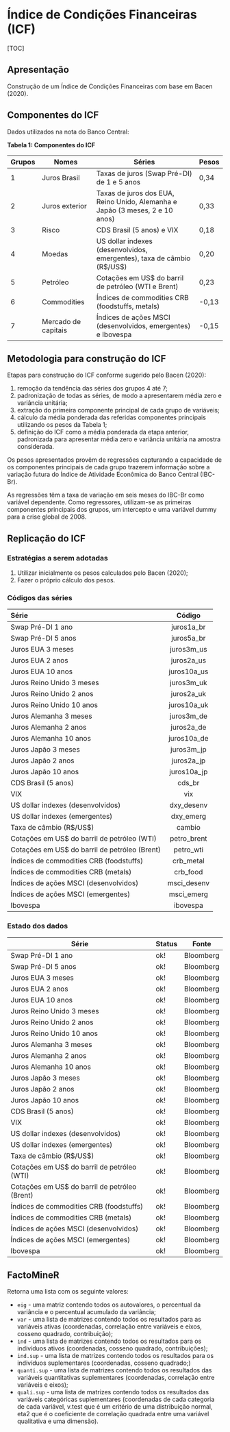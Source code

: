 # Índice de Condições Financeiras (ICF)

[TOC]

## Apresentação

Construção de um Índice de Condições Financeiras com base em Bacen (2020).

## Componentes do ICF

Dados utilizados na nota do Banco Central:

**Tabela 1: Componentes do ICF**

| Grupos | Nomes               | Séries                                                                       | Pesos |
|--------|---------------------|------------------------------------------------------------------------------|-------|
| 1      | Juros Brasil        | Taxas de juros (Swap Pré-DI) de 1 e 5 anos                                   |  0,34 |
| 2      | Juros exterior      | Taxas de juros dos EUA, Reino Unido, Alemanha e Japão (3 meses, 2 e 10 anos) |  0,33 |
| 3      | Risco               | CDS Brasil (5 anos) e VIX                                                    |  0,18 |
| 4      | Moedas              | US dollar indexes (desenvolvidos, emergentes), taxa de câmbio (R\$/US\$)       |  0,20 |
| 5      | Petróleo            | Cotações em US$ do barril de petróleo (WTI e Brent)                          |  0,23 |
| 6      | Commodities         | Índices de commodities CRB (foodstuffs, metals)                              | -0,13 |
| 7      | Mercado de capitais | Índices de ações MSCI (desenvolvidos, emergentes) e Ibovespa                 | -0,15 |

## Metodologia para construção do ICF

Etapas para construção do ICF conforme sugerido pelo Bacen (2020):

1. remoção da tendência das séries dos grupos 4 até 7;
2. padronização de todas as séries, de modo a apresentarem média zero e variância unitária;
3. extração do primeira componente principal de cada grupo de variáveis;
4. cálculo da média ponderada das referidas componentes principais utilizando os pesos da Tabela 1;
5. definição do ICF como a média ponderada da etapa anterior, padronizada para apresentar média zero e variância unitária na amostra considerada.

Os pesos apresentados provêm de regressões capturando a capacidade de os componentes principais de cada grupo trazerem informação sobre a variação futura do Índice de Atividade Econômica do Banco Central (IBC-Br).

As regressões têm a taxa de variação em seis meses do IBC-Br como variável dependente. Como regressores, utilizam-se as primeiras componentes principais dos grupos, um intercepto e uma variável dummy para a crise global de 2008.

## Replicação do ICF

### Estratégias a serem adotadas

1. Utilizar inicialmente os pesos calculados pelo Bacen (2020);
2. Fazer o próprio cálculo dos pesos.

### Códigos das séries

| Série                                         |   Código    |
| :-------------------------------------------- | :---------: |
| Swap Pré-DI 1 ano                             | juros1a_br  |
| Swap Pré-DI 5 anos                            | juros5a_br  |
| Juros EUA 3 meses                             | juros3m_us  |
| Juros EUA 2 anos                              | juros2a_us  |
| Juros EUA 10 anos                             | juros10a_us |
| Juros Reino Unido 3 meses                     | juros3m_uk  |
| Juros Reino Unido 2 anos                      | juros2a_uk  |
| Juros Reino Unido 10 anos                     | juros10a_uk |
| Juros Alemanha 3 meses                        | juros3m_de  |
| Juros Alemanha 2 anos                         | juros2a_de  |
| Juros Alemanha 10 anos                        | juros10a_de |
| Juros Japão 3 meses                           | juros3m_jp  |
| Juros Japão 2 anos                            | juros2a_jp  |
| Juros Japão 10 anos                           | juros10a_jp |
| CDS Brasil (5 anos)                           |   cds_br    |
| VIX                                           |     vix     |
| US dollar indexes (desenvolvidos)             | dxy_desenv  |
| US dollar indexes (emergentes)                |  dxy_emerg  |
| Taxa de câmbio (R\$/US\$)                     |   cambio    |
| Cotações em US$ do barril de petróleo (WTI)   | petro_brent |
| Cotações em US$ do barril de petróleo (Brent) |  petro_wti  |
| Índices de commodities CRB (foodstuffs)       |  crb_metal  |
| Índices de commodities CRB (metals)           |  crb_food   |
| Índices de ações MSCI (desenvolvidos)         | msci_desenv |
| Índices de ações MSCI (emergentes)            | msci_emerg  |
| Ibovespa                                      |  ibovespa   |

### Estado dos dados

| Série                                         | Status | Fonte     |
|-----------------------------------------------|--------|-----------|
| Swap Pré-DI 1 ano                             | ok!    | Bloomberg |
| Swap Pré-DI 5 anos                            | ok!    | Bloomberg |
| Juros EUA 3 meses                             | ok!    | Bloomberg |
| Juros EUA 2 anos                              | ok!    | Bloomberg |
| Juros EUA 10 anos                             | ok!    | Bloomberg |
| Juros Reino Unido 3 meses                     | ok!    | Bloomberg |
| Juros Reino Unido 2 anos                      | ok!    | Bloomberg |
| Juros Reino Unido 10 anos                     | ok!    | Bloomberg |
| Juros Alemanha 3 meses                        | ok!    | Bloomberg |
| Juros Alemanha 2 anos                         | ok!    | Bloomberg |
| Juros Alemanha 10 anos                        | ok!    | Bloomberg |
| Juros Japão 3 meses                           | ok!    | Bloomberg |
| Juros Japão 2 anos                            | ok!    | Bloomberg |
| Juros Japão 10 anos                           | ok!    | Bloomberg |
| CDS Brasil (5 anos)                           | ok!    | Bloomberg |
| VIX                                           | ok!    | Bloomberg |
| US dollar indexes (desenvolvidos)             | ok!    | Bloomberg |
| US dollar indexes (emergentes)                | ok!    | Bloomberg |
| Taxa de câmbio (R\$/US\$)                     | ok!    | Bloomberg |
| Cotações em US$ do barril de petróleo (WTI)   | ok!    | Bloomberg |
| Cotações em US$ do barril de petróleo (Brent) | ok!    | Bloomberg |
| Índices de commodities CRB (foodstuffs)       | ok!    | Bloomberg |
| Índices de commodities CRB (metals)           | ok!    | Bloomberg |
| Índices de ações MSCI (desenvolvidos)         | ok!    | Bloomberg |
| Índices de ações MSCI (emergentes)            | ok!    | Bloomberg |
| Ibovespa                                      | ok!    | Bloomberg |

## FactoMineR

Retorna uma lista com os seguinte valores:

- `eig` - uma matriz contendo todos os autovalores, o percentual da variância e o percentual acumulado da variância;
- `var` - uma lista de matrizes contendo todos os resultados para as variáveis ativas (coordenadas, correlação entre variáveis e eixos, cosseno quadrado, contribuição);
- `ind` - uma lista de matrizes contendo todos os resultados para os indivíduos ativos (coordenadas, cosseno quadrado, contribuições);
- `ind.sup` - uma lista de matrizes contendo todos os resultados para os indivíduos suplementares (coordenadas, cosseno quadrado;)
- `quanti.sup` - uma lista de matrizes contendo todos os resultados das variáveis quantitativas suplementares (coordenadas, correlação entre variáveis e eixos);
- `quali.sup` - uma lista de matrizes contendo todos os resultados das variáveis categóricas suplementares (coordenadas de cada categoria de cada variável, v.test que é um critério de uma distribuição normal, eta2 que é o coeficiente de correlação quadrada entre uma variável qualitativa e uma dimensão).